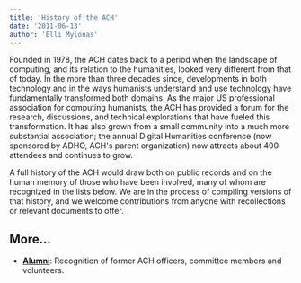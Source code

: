 ```yaml
---
title: 'History of the ACH'
date: '2011-06-13'
author: 'Elli Mylonas'
---
```

Founded in 1978, the ACH dates back to a period when the landscape of computing, and its relation to the humanities, looked very different from that of today. In the more than three decades since, developments in both technology and in the ways humanists understand and use technology have fundamentally transformed both domains. As the major US professional association for computing humanists, the ACH has provided a forum for the research, discussions, and technical explorations that have fueled this transformation. It has also grown from a small community into a much more substantial association; the annual Digital Humanities conference (now sponsored by ADHO, ACH's parent organization) now attracts about 400 attendees and continues to grow.

A full history of the ACH would draw both on public records and on the human memory of those who have been involved, many of whom are recognized in the lists below. We are in the process of compiling versions of that history, and we welcome contributions from anyone with recollections or relevant documents to offer.

More…
------

- [**Alumni**](alumni): Recognition of former ACH officers, committee members and volunteers.